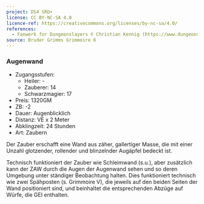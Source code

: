 ```yaml
---
project: DS4 SRD+
license: CC BY-NC-SA 4.0
licence-ref: https://creativecommons.org/licenses/by-nc-sa/4.0/
references: 
  - Fanwerk for Dungeonslayers © Christian Kennig (https://www.dungeonslayers.net/)
source: Bruder Grimms Grimmoire 6
---
```


### Augenwand

- Zugangsstufen:
  - Heiler: -
  - Zauberer: 14
  - Schwarzmagier: 17
- Preis: 1320GM
- ZB: -2
- Dauer: Augenblicklich
- Distanz: VE x 2 Meter
- Abklingzeit: 24 Stunden
- Art: Zaubern

Der Zauber erschafft eine Wand aus zäher, gallertiger Masse, die mit einer Unzahl glotzender, rollender und blinzelnder Augäpfel bedeckt ist.

Technisch funktioniert der Zauber wie Schleimwand (s.u.), aber zusätzlich kann der ZAW durch die Augen der Augenwand sehen und so deren Umgebung unter ständiger Beobachtung halten. Dies funktioniert technisch wie zwei Spähposten (s. Grimmoire V), die jeweils auf den beiden Seiten der Wand positioniert sind, und beinhaltet die entsprechenden Abzüge auf Würfe, die GEI enthalten.

